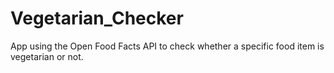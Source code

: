 # Vegetarian_Checker
App using the Open Food Facts API to check whether a specific food item is vegetarian or not.
